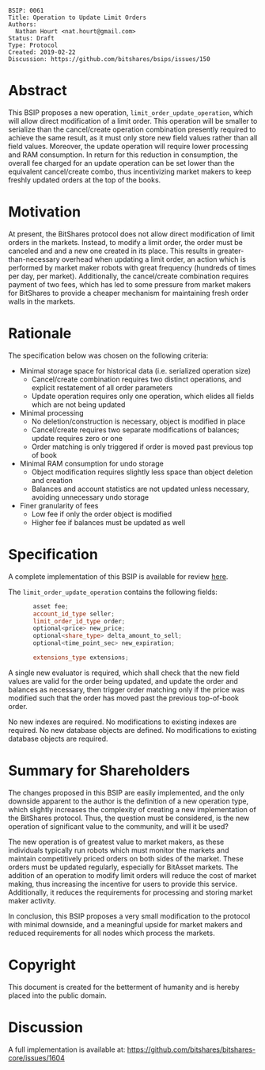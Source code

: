     BSIP: 0061
    Title: Operation to Update Limit Orders
    Authors:
      Nathan Hourt <nat.hourt@gmail.com>
    Status: Draft
    Type: Protocol
    Created: 2019-02-22
    Discussion: https://github.com/bitshares/bsips/issues/150

# Abstract
This BSIP proposes a new operation, `limit_order_update_operation`, which will allow direct modification of a limit order. This operation will be smaller to serialize than the cancel/create operation combination presently required to achieve the same result, as it must only store new field values rather than all field values. Moreover, the update operation will require lower processing and RAM consumption. In return for this reduction in consumption, the overall fee charged for an update operation can be set lower than the equivalent cancel/create combo, thus incentivizing market makers to keep freshly updated orders at the top of the books.

# Motivation
At present, the BitShares protocol does not allow direct modification of limit orders in the markets. Instead, to modify a limit order, the order must be canceled and and a new one created in its place. This results in greater-than-necessary overhead when updating a limit order, an action which is performed by market maker robots with great frequency (hundreds of times per day, per market). Additionally, the cancel/create combination requires payment of two fees, which has led to some pressure from market makers for BitShares to provide a cheaper mechanism for maintaining fresh order walls in the markets.

# Rationale
The specification below was chosen on the following criteria:
 - Minimal storage space for historical data (i.e. serialized operation size)
   - Cancel/create combination requires two distinct operations, and explicit restatement of all order parameters
   - Update operation requires only one operation, which elides all fields which are not being updated
 - Minimal processing
   - No deletion/construction is necessary, object is modified in place
   - Cancel/create requires two separate modifications of balances; update requires zero or one
   - Order matching is only triggered if order is moved past previous top of book
 - Minimal RAM consumption for undo storage
   - Object modification requires slightly less space than object deletion and creation
   - Balances and account statistics are not updated unless necessary, avoiding unnecessary undo storage
 - Finer granularity of fees
   - Low fee if only the order object is modified
   - Higher fee if balances must be updated as well

# Specification
A complete implementation of this BSIP is available for review [here](https://github.com/bitshares/bitshares-core/compare/develop...nathanhourt:issue-1604).

The `limit_order_update_operation` contains the following fields:
```cpp
       asset fee;
       account_id_type seller;
       limit_order_id_type order;
       optional<price> new_price;
       optional<share_type> delta_amount_to_sell;
       optional<time_point_sec> new_expiration;

       extensions_type extensions;
```

A single new evaluator is required, which shall check that the new field values are valid for the order being updated, and update the order and balances as necessary, then trigger order matching only if the price was modified such that the order has moved past the previous top-of-book order.

No new indexes are required. No modifications to existing indexes are required. No new database objects are defined. No modifications to existing database objects are required.

# Summary for Shareholders
The changes proposed in this BSIP are easily implemented, and the only downside apparent to the author is the definition of a new operation type, which slightly increases the complexity of creating a new implementation of the BitShares protocol. Thus, the question must be considered, is the new operation of significant value to the community, and will it be used?

The new operation is of greatest value to market makers, as these individuals typically run robots which must monitor the markets and maintain competitively priced orders on both sides of the market. These orders must be updated regularly, especially for BitAsset markets. The addition of an operation to modify limit orders will reduce the cost of market making, thus increasing the incentive for users to provide this service. Additionally, it reduces the requirements for processing and storing market maker activity.

In conclusion, this BSIP proposes a very small modification to the protocol with minimal downside, and a meaningful upside for market makers and reduced requirements for all nodes which process the markets.

# Copyright
This document is created for the betterment of humanity and is hereby placed into the public domain.

# Discussion
A full implementation is available at:
https://github.com/bitshares/bitshares-core/issues/1604
